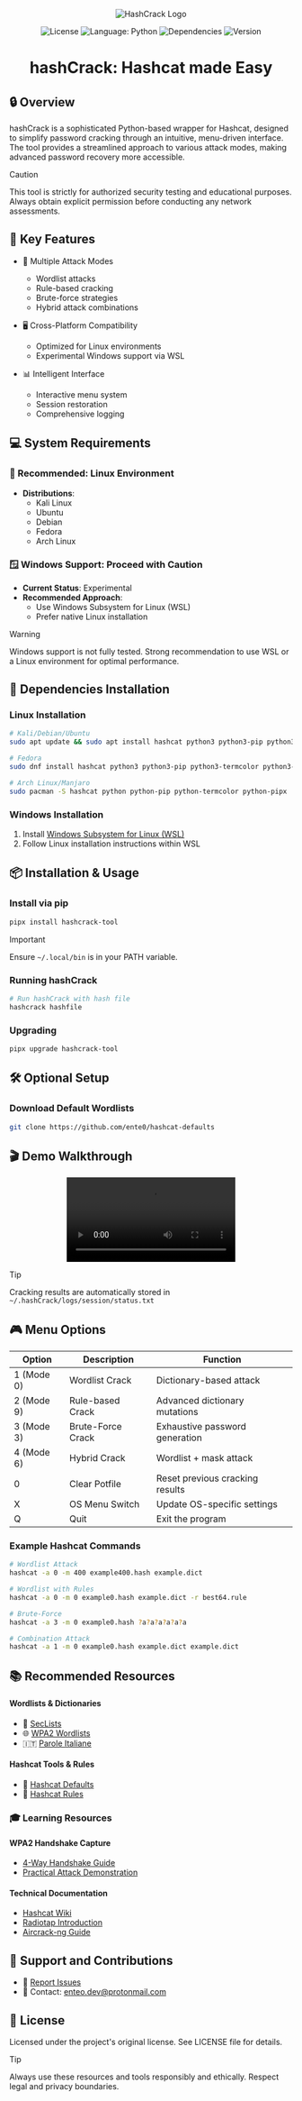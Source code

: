 <p align="center">
  <img src="https://github.com/user-attachments/assets/acdddcac-41ad-4c89-a9b9-34a4d7a1f814" alt="HashCrack Logo"/>
</p>

<p align="center">
  <img src="https://img.shields.io/github/license/ente0/hashCrack" alt="License">
  <img src="https://img.shields.io/badge/language-python-green" alt="Language: Python">
  <img src="https://img.shields.io/badge/dependencies-hashcat-blue" alt="Dependencies">
  <img src="https://img.shields.io/badge/release-v1.4.3-green" alt="Version">
</p>

<div align="center">
  
# hashCrack: Hashcat made Easy
</div>

## 🔒 Overview

hashCrack is a sophisticated Python-based wrapper for Hashcat, designed to simplify password cracking through an intuitive, menu-driven interface. The tool provides a streamlined approach to various attack modes, making advanced password recovery more accessible.

> [!CAUTION]
> This tool is strictly for authorized security testing and educational purposes. Always obtain explicit permission before conducting any network assessments.

## 🚀 Key Features

- 🔐 Multiple Attack Modes
  - Wordlist attacks
  - Rule-based cracking
  - Brute-force strategies
  - Hybrid attack combinations

- 🖥️ Cross-Platform Compatibility
  - Optimized for Linux environments
  - Experimental Windows support via WSL

- 📊 Intelligent Interface
  - Interactive menu system
  - Session restoration
  - Comprehensive logging

## 💻 System Requirements

### 🐧 Recommended: Linux Environment
- **Distributions**: 
  - Kali Linux
  - Ubuntu
  - Debian
  - Fedora
  - Arch Linux

### 🪟 Windows Support: Proceed with Caution
- **Current Status**: Experimental
- **Recommended Approach**: 
  - Use Windows Subsystem for Linux (WSL)
  - Prefer native Linux installation

> [!WARNING]
> Windows support is not fully tested. Strong recommendation to use WSL or a Linux environment for optimal performance.

## 🔧 Dependencies Installation

### Linux Installation
```bash
# Kali/Debian/Ubuntu
sudo apt update && sudo apt install hashcat python3 python3-pip python3-termcolor pipx

# Fedora
sudo dnf install hashcat python3 python3-pip python3-termcolor python3-pipx

# Arch Linux/Manjaro
sudo pacman -S hashcat python python-pip python-termcolor python-pipx
```

### Windows Installation
1. Install [Windows Subsystem for Linux (WSL)](https://docs.microsoft.com/en-us/windows/wsl/install)
2. Follow Linux installation instructions within WSL


## 📦 Installation & Usage

### Install via pip
```bash
pipx install hashcrack-tool
```

> [!IMPORTANT]
> Ensure `~/.local/bin` is in your PATH variable.

### Running hashCrack
```bash
# Run hashCrack with hash file
hashcrack hashfile
```

### Upgrading
```bash
pipx upgrade hashcrack-tool
```

## 🛠 Optional Setup

### Download Default Wordlists
```bash
git clone https://github.com/ente0/hashcat-defaults
```

## 🎬 Demo Walkthrough
<p align="center">
  <video src="https://github.com/user-attachments/assets/bcfc0ecd-6cde-436d-87df-4fb2ed1d90d0" />
</p>
    
> [!TIP]
> Cracking results are automatically stored in `~/.hashCrack/logs/session/status.txt`

## 🎮 Menu Options

| Option | Description | Function |
|--------|-------------|----------|
| 1 (Mode 0) | Wordlist Crack | Dictionary-based attack |
| 2 (Mode 9) | Rule-based Crack | Advanced dictionary mutations |
| 3 (Mode 3) | Brute-Force Crack | Exhaustive password generation |
| 4 (Mode 6) | Hybrid Crack | Wordlist + mask attack |
| 0 | Clear Potfile | Reset previous cracking results |
| X | OS Menu Switch | Update OS-specific settings |
| Q | Quit | Exit the program |

### Example Hashcat Commands
```bash
# Wordlist Attack
hashcat -a 0 -m 400 example400.hash example.dict

# Wordlist with Rules
hashcat -a 0 -m 0 example0.hash example.dict -r best64.rule

# Brute-Force
hashcat -a 3 -m 0 example0.hash ?a?a?a?a?a?a

# Combination Attack
hashcat -a 1 -m 0 example0.hash example.dict example.dict
```

## 📚 Recommended Resources

#### Wordlists & Dictionaries
- 📖 [SecLists](https://github.com/danielmiessler/SecLists)
- 🌐 [WPA2 Wordlists](https://github.com/kennyn510/wpa2-wordlists)
- 🇮🇹 [Parole Italiane](https://github.com/napolux/paroleitaliane)

#### Hashcat Tools & Rules
- 🔧 [Hashcat Defaults](https://github.com/ente0v1/hashcat-defaults)
- 📏 [Hashcat Rules](https://github.com/Unic0rn28/hashcat-rules)

### 🎓 Learning Resources

#### WPA2 Handshake Capture
- [4-Way Handshake Guide](https://notes.networklessons.com/security-wpa-4-way-handshake)
- [Practical Attack Demonstration](https://www.youtube.com/watch?v=WfYxrLaqlN8)

#### Technical Documentation
- [Hashcat Wiki](https://hashcat.net/wiki/)
- [Radiotap Introduction](https://www.radiotap.org/)
- [Aircrack-ng Guide](https://wiki.aircrack-ng.org/doku.php?id=airodump-ng)
## 🤝 Support and Contributions

- 🐛 [Report Issues](https://github.com/ente0/hashCrack/issues)
- 📧 Contact: [enteo.dev@protonmail.com](mailto:enteo.dev@protonmail.com)

## 📝 License

Licensed under the project's original license. See LICENSE file for details.

> [!TIP]
> Always use these resources and tools responsibly and ethically. Respect legal and privacy boundaries.

